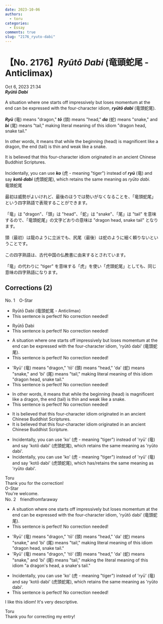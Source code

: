 ```yaml
---
date: 2023-10-06
authors:
  - toru
categories:
  - Essay
comments: true
slug: "2176_ryuto-dabi"
---
```


# 【No. 2176】<strong><em>Ryūtō Dabi</em></strong> (竜頭蛇尾 - Anticlimax)
<div class="date">Oct 6, 2023 21:34</div>
<div id="post"><div id="body_show_ori">
<strong><em>Ryūtō Dabi</em></strong><br/><br/>A situation where one starts off impressively but loses momentum at the end can be expressed with the four-character idiom, <strong><em>ryūtō dabi</em></strong> (竜頭蛇尾).<br/><br/><strong><em>Ryū</em></strong> (竜) means "dragon," <strong><em>tō</em></strong> (頭) means "head," <strong><em>da</em></strong> (蛇) means "snake," and <strong><em>bi</em></strong> (尾) means "tail," making literal meaning of this idiom "dragon head, snake tail."<br/><br/>In other words, it means that while the beginning (head) is magnificent like a dragon, the end (tail) is thin and weak like a snake.<br/><br/>It is believed that this four-character idiom originated in an ancient Chinese Buddhist Scriptures.<br/><br/>Incidentally, you can use <strong><em>ko</em></strong> (虎 - meaning "tiger") instead of <strong><em>ryū</em></strong> (竜) and say <strong><em>kotō dabi</em></strong> (虎頭蛇尾), which retains the same meaning as <em>ryūto dabi</em>.
</div></div>

<!-- more -->

<div id="post_ja"><div id="body_show_mo">
竜頭蛇尾<br/><br/>最初は威勢がよいけれど、最後のほうでは勢いがなくなることを、「竜頭蛇尾」という四字熟語で表現することができます。<br/><br/>「竜」は "dragon"、「頭」は "head"、「蛇」は "snake"、「尾」は "tail" を意味するので、「竜頭蛇尾」の文字どおりの意味は "dragon head, snake tail" となります。<br/><br/>頭（最初）は龍のように立派でも、尻尾（最後）は蛇のように細く頼りないということです。<br/><br/>この四字熟語は、古代中国の仏教書に由来するとされています。<br/><br/>「竜」の代わりに "tiger" を意味する「虎」を使い「虎頭蛇尾」としても、同じ意味の四字熟語になります。
</div></div>

## Corrections (2)
<div id="block"><div class="first_name"> No. 1　<span class="just_name">O-Star</span></div><div id="block2">
<ul class="correction_field">
<li class="incorrect">Ryūtō Dabi (竜頭蛇尾 - Anticlimax)</li>
<li class="corrected perfect">This sentence is perfect! No correction needed!</li>
</ul>
<ul class="correction_field">
<li class="incorrect">Ryūtō Dabi</li>
<li class="corrected perfect">This sentence is perfect! No correction needed!</li>
</ul>
<ul class="correction_field">
<li class="incorrect">A situation where one starts off impressively but loses momentum at the end can be expressed with the four-character idiom, 'ryūtō dabi' (竜頭蛇尾).</li>
<li class="corrected perfect">This sentence is perfect! No correction needed!</li>
</ul>
<ul class="correction_field">
<li class="incorrect">'Ryū' (竜) means "dragon," 'tō' (頭) means "head," 'da' (蛇) means "snake," and 'bi' (尾) means "tail," making literal meaning of this idiom "dragon head, snake tail."</li>
<li class="corrected perfect">This sentence is perfect! No correction needed!</li>
</ul>
<ul class="correction_field">
<li class="incorrect">In other words, it means that while the beginning (head) is magnificent like a dragon, the end (tail) is thin and weak like a snake.</li>
<li class="corrected perfect">This sentence is perfect! No correction needed!</li>
</ul>
<ul class="correction_field">
<li class="incorrect">It is believed that this four-character idiom originated in an ancient Chinese Buddhist Scriptures.</li>
<li class="corrected correct">
It is believed that this four-character idiom originated in an ancient Chinese Buddhist <span class="f_bold">Scripture.</span>
</li>
</ul>
<ul class="correction_field">
<li class="incorrect">Incidentally, you can use 'ko' (虎 - meaning "tiger") instead of 'ryū' (竜) and say 'kotō dabi' (虎頭蛇尾), which retains the same meaning as 'ryūto dabi'.</li>
<li class="corrected correct">
Incidentally, you can use 'ko' (虎 - meaning "tiger") instead of 'ryū' (竜) and say 'kotō dabi' (虎頭蛇尾), which <span class="f_blue">has/retains</span> the same meaning as 'ryūto dabi'.
</li>
</ul>
</div><div class="name"><span class="just_name">Toru</span><br>
Thank you for the correction!
</div>
<div class="name"><span class="just_name">O-Star</span><br>
You're welcome.
</div>
</div>
<div id="block"><div class="first_name"> No. 2　<span class="just_name">friendfromfaraway</span></div><div id="block2">
<ul class="correction_field">
<li class="incorrect">A situation where one starts off impressively but loses momentum at the end can be expressed with the four-character idiom, 'ryūtō dabi' (竜頭蛇尾).</li>
<li class="corrected perfect">This sentence is perfect! No correction needed!</li>
</ul>
<ul class="correction_field">
<li class="incorrect">'Ryū' (竜) means "dragon," 'tō' (頭) means "head," 'da' (蛇) means "snake," and 'bi' (尾) means "tail," making literal meaning of this idiom "dragon head, snake tail."</li>
<li class="corrected correct">
'Ryū' (竜) means "dragon," 'tō' (頭) means "head," 'da' (蛇) means "snake," and 'bi' (尾) means "tail," making <span class="f_blue">the </span>literal meaning of this idiom "<span class="f_blue">a </span>dragon's head, <span class="f_blue">a </span>snake's tail."
</li>
</ul>
<ul class="correction_field">
<li class="incorrect">Incidentally, you can use 'ko' (虎 - meaning "tiger") instead of 'ryū' (竜) and say 'kotō dabi' (虎頭蛇尾), which retains the same meaning as 'ryūto dabi'.</li>
<li class="corrected perfect">This sentence is perfect! No correction needed!</li>
</ul>
<p class="comment_small">
 I like this idiom! It's very descriptive.
</p>

</div><div class="name"><span class="just_name">Toru</span><br>
Thank you for correcting my entry!
</div>
</div>
